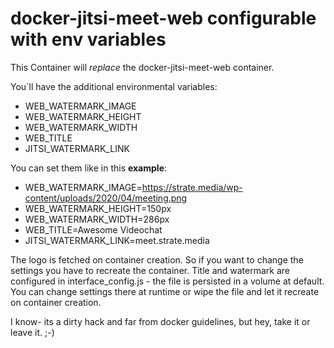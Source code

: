 # docker-jitsi-meet-web configurable with env variables
This Container will *replace* the docker-jitsi-meet-web container.

You`ll have the additional environmental variables:
- WEB_WATERMARK_IMAGE
- WEB_WATERMARK_HEIGHT
- WEB_WATERMARK_WIDTH
- WEB_TITLE
- JITSI_WATERMARK_LINK

You can set them like in this **example**:
- WEB_WATERMARK_IMAGE=https://strate.media/wp-content/uploads/2020/04/meeting.png
- WEB_WATERMARK_HEIGHT=150px
- WEB_WATERMARK_WIDTH=286px
- WEB_TITLE=Awesome Videochat
- JITSI_WATERMARK_LINK=meet.strate.media

The logo is fetched on container creation. So if you want to change the settings you have to recreate the container.
Title and watermark are configured in interface_config.js - the file is persisted in a volume at default. You can change settings there at runtime or wipe the file and let it recreate on container creation.

I know- its a dirty hack and far from docker guidelines, but hey, take it or leave it. ;-)